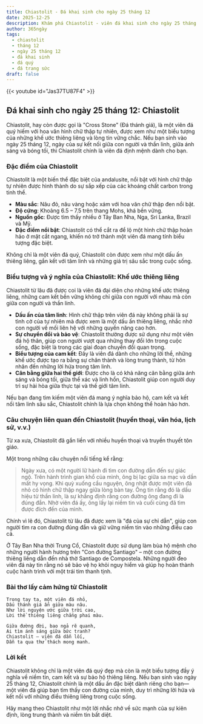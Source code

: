```yaml
---
title: Chiastolit - Đá khai sinh cho ngày 25 tháng 12
date: 2025-12-25
description: Khám phá Chiastolit - viên đá khai sinh cho ngày 25 tháng 12, biểu tượng của Khế ước thiêng liêng. Cùng tìm hiểu ý nghĩa sâu sắc của viên đá độc đáo này.
author: 365ngày
tags:
  - chiastolit
  - tháng 12
  - ngày 25 tháng 12
  - đá khai sinh
  - đá quý
  - đá trang sức
draft: false
---
```


{{< youtube id="Jas37TU87F4" >}}

## Đá khai sinh cho ngày 25 tháng 12: Chiastolit

Chiastolit, hay còn được gọi là "Cross Stone" (Đá thánh giá), là một viên đá quý hiếm với hoa văn hình chữ thập tự nhiên, được xem như một biểu tượng của những khế ước thiêng liêng và lòng tin vững chắc. Nếu bạn sinh vào ngày 25 tháng 12, ngày của sự kết nối giữa con người và thần linh, giữa ánh sáng và bóng tối, thì Chiastolit chính là viên đá định mệnh dành cho bạn.

### Đặc điểm của Chiastolit

Chiastolit là một biến thể đặc biệt của andalusite, nổi bật với hình chữ thập tự nhiên được hình thành do sự sắp xếp của các khoáng chất carbon trong tinh thể.

- **Màu sắc**: Nâu đỏ, nâu vàng hoặc xám với hoa văn chữ thập đen nổi bật.
- **Độ cứng**: Khoảng 6.5 – 7.5 trên thang Mohs, khá bền vững.
- **Nguồn gốc**: Được tìm thấy nhiều ở Tây Ban Nha, Nga, Sri Lanka, Brazil và Mỹ.
- **Đặc điểm nổi bật**: Chiastolit có thể cắt ra để lộ một hình chữ thập hoàn hảo ở mặt cắt ngang, khiến nó trở thành một viên đá mang tính biểu tượng đặc biệt.

Không chỉ là một viên đá quý, Chiastolit còn được xem như một dấu ấn thiêng liêng, gắn kết với tâm linh và những giá trị sâu sắc trong cuộc sống.

### Biểu tượng và ý nghĩa của Chiastolit: Khế ước thiêng liêng

Chiastolit từ lâu đã được coi là viên đá đại diện cho những khế ước thiêng liêng, những cam kết bền vững không chỉ giữa con người với nhau mà còn giữa con người và thần linh.

- **Dấu ấn của tâm linh**: Hình chữ thập trên viên đá này không phải là sự tình cờ của tự nhiên mà được xem là một dấu ấn thiêng liêng, nhắc nhở con người về mối liên hệ với những quyền năng cao hơn.
- **Sự chuyển đổi và bảo vệ**: Chiastolit thường được sử dụng như một viên đá hộ thân, giúp con người vượt qua những thay đổi lớn trong cuộc sống, đặc biệt là trong các giai đoạn chuyển đổi quan trọng.
- **Biểu tượng của cam kết**: Đây là viên đá dành cho những lời thề, những khế ước được tạo ra bằng sự chân thành và lòng trung thành, từ hôn nhân đến những lời hứa trong tâm linh.
- **Cân bằng giữa hai thế giới**: Được cho là có khả năng cân bằng giữa ánh sáng và bóng tối, giữa thể xác và linh hồn, Chiastolit giúp con người duy trì sự hài hòa giữa thực tại và thế giới tâm linh.

Nếu bạn đang tìm kiếm một viên đá mang ý nghĩa bảo hộ, cam kết và kết nối tâm linh sâu sắc, Chiastolit chính là lựa chọn không thể hoàn hảo hơn.

### Câu chuyện liên quan đến Chiastolit (huyền thoại, văn hóa, lịch sử, v.v.)

Từ xa xưa, Chiastolit đã gắn liền với nhiều huyền thoại và truyền thuyết tôn giáo.

Một trong những câu chuyện nổi tiếng kể rằng:

> Ngày xưa, có một người lữ hành đi tìm con đường dẫn đến sự giác ngộ. Trên hành trình gian khổ của mình, ông bị lạc giữa sa mạc và dần mất hy vọng. Khi quỳ xuống cầu nguyện, ông nhặt được một viên đá nhỏ có hình chữ thập ngay giữa lòng bàn tay. Ông tin rằng đó là dấu hiệu từ thần linh, là sự khẳng định rằng con đường ông đang đi là đúng đắn. Nhờ viên đá ấy, ông lấy lại niềm tin và cuối cùng đã tìm được đích đến của mình.

Chính vì lẽ đó, Chiastolit từ lâu đã được xem là "đá của sự chỉ dẫn", giúp con người tìm ra con đường đúng đắn và giữ vững niềm tin vào những điều cao cả.

Ở Tây Ban Nha thời Trung Cổ, Chiastolit được sử dụng làm bùa hộ mệnh cho những người hành hương trên "Con đường Santiago" – một con đường thiêng liêng dẫn đến nhà thờ Santiago de Compostela. Những người đeo viên đá này tin rằng nó sẽ bảo vệ họ khỏi nguy hiểm và giúp họ hoàn thành cuộc hành trình với một trái tim thanh tịnh.

### Bài thơ lấy cảm hứng từ Chiastolit


	Trong tay ta, một viên đá nhỏ,  
	Dấu thánh giá ẩn giữa màu nâu.  
	Như lời nguyện ước giữa trời cao,  
	Lời thề thiêng liêng chẳng phai màu.
	
	Giữa đường đời, bao ngả rẽ quanh,  
	Ai tìm ánh sáng giữa bức tranh?  
	Chiastolit – viên đá dẫn lối,  
	Dẫn ta qua thử thách mong manh.  


### Lời kết

Chiastolit không chỉ là một viên đá quý đẹp mà còn là một biểu tượng đầy ý nghĩa về niềm tin, cam kết và sự bảo hộ thiêng liêng. Nếu bạn sinh vào ngày 25 tháng 12, Chiastolit chính là một dấu ấn đặc biệt dành riêng cho bạn—một viên đá giúp bạn tìm thấy con đường của mình, duy trì những lời hứa và kết nối với những điều thiêng liêng trong cuộc sống.

Hãy mang theo Chiastolit như một lời nhắc nhở về sức mạnh của sự kiên định, lòng trung thành và niềm tin bất diệt.
